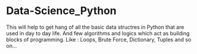 # Data-Science_Python
This will help to get hang of all the basic data structres in Python that are used in day to day life. 
And few algorithms and logics which act as building blocks of programming.
Like : 
Loops, 
Brute Force, 
Dictionary, 
Tuples and so on...
